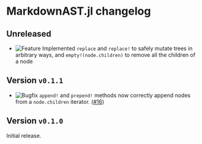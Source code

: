 # MarkdownAST.jl changelog

## Unreleased

* ![Feature][badge-feature] Implemented `replace` and `replace!` to safely mutate trees in arbitrary ways, and `empty!(node.children)` to remove all the children of a node

## Version `v0.1.1`

* ![Bugfix][badge-bugfix] `append!` and `prepend!` methods now correctly append nodes from a `node.children` iterator. ([#16][github-16])

## Version `v0.1.0`

Initial release.

<!-- issue link definitions -->
[github-16]: https://github.com/JuliaDocs/MarkdownAST.jl/pull/16
<!-- end of issue link definitions -->

[markdownast]: https://github.com/JuliaDocs/MarkdownAST.jl

[badge-breaking]: https://img.shields.io/badge/BREAKING-red.svg
[badge-deprecation]: https://img.shields.io/badge/deprecation-orange.svg
[badge-feature]: https://img.shields.io/badge/feature-green.svg
[badge-enhancement]: https://img.shields.io/badge/enhancement-blue.svg
[badge-bugfix]: https://img.shields.io/badge/bugfix-purple.svg
[badge-security]: https://img.shields.io/badge/security-black.svg
[badge-experimental]: https://img.shields.io/badge/experimental-lightgrey.svg
[badge-maintenance]: https://img.shields.io/badge/maintenance-gray.svg

<!--
# Badges

![BREAKING][badge-breaking]
![Deprecation][badge-deprecation]
![Feature][badge-feature]
![Enhancement][badge-enhancement]
![Bugfix][badge-bugfix]
![Security][badge-security]
![Experimental][badge-experimental]
![Maintenance][badge-maintenance]
-->
